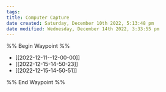 ```yaml
---
tags: 
title: Computer Capture
date created: Saturday, December 10th 2022, 5:13:48 pm
date modified: Wednesday, December 14th 2022, 3:33:55 pm
---
```

%% Begin Waypoint %%
- [[2022-12-11--12-00-00]]
- [[2022-12-15-14-50-23]]
- [[2022-12-15-14-50-51]]

%% End Waypoint %%